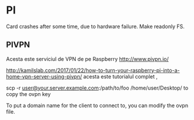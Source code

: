 
# PI

Card crashes after some time, due to hardware failure. Make readonly FS.

## PIVPN
Acesta este serviciul de VPN de pe Raspberry http://www.pivpn.io/

http://kamilslab.com/2017/01/22/how-to-turn-your-raspberry-pi-into-a-home-vpn-server-using-pivpn/ acesta este tutorialul complet ,

scp -r user@your.server.example.com:/path/to/foo /home/user/Desktop/ to copy the ovpn key

To put a domain name for the client to connect to, you can modify the ovpn file.
